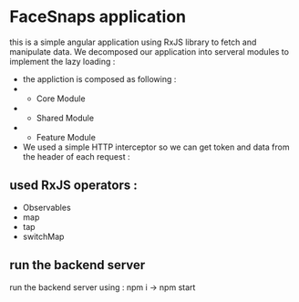 # FaceSnaps application

this is a simple angular application using RxJS library to fetch and manipulate data.
We decomposed our application into serveral modules to implement the lazy loading : 
- the appliction is composed as following : 
- - Core Module
- - Shared Module
- - Feature Module
- We used a simple HTTP interceptor so we can get token and data from the header of each request :

## used RxJS operators : 
- Observables
- map
- tap
- switchMap

## run the backend server
run the backend server using : npm i -> npm start



